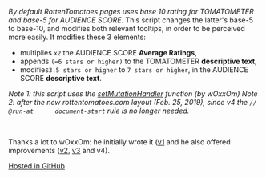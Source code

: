 *By default RottenTomatoes pages uses base 10 rating for TOMATOMETER and base-5 for AUDIENCE SCORE.*
This script changes the latter's base-5 to base-10, and modifies both relevant tooltips, in order to be perceived more easily.
It modifies these 3 elements:

- multiplies `x2` the AUDIENCE SCORE **Average Ratings**,
- appends `(=6 stars or higher)` to the TOMATOMETER **descriptive text**,
- modifies`3.5 stars or higher` to `7 stars or higher`, in the AUDIENCE SCORE **descriptive text**.

*Note 1: this script uses the [setMutationHandler](https://greasyfork.org/en/scripts/12228-setmutationhandler) function (by wOxxOm)
Note 2: after the new rottentomatoes.com layout (Feb. 25, 2019), since v4 the `// @run-at      document-start` rule is no longer needed.*

&nbsp;

Thanks a lot to wOxxOm: he initially wrote it ([v1](https://greasyfork.org/en/forum/discussion/comment/5975/#Comment_5975) and he also offered improvements ([v2](http://stackoverflow.com/a/32413134/3231411), [v3](https://greasyfork.org/en/forum/discussion/7583/x) and v4).

[Hosted in GitHub](https://github.com/darkred/Userscripts)
